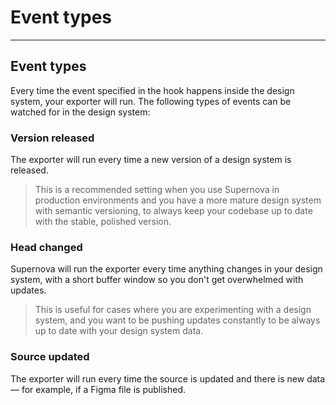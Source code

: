 
# Event types

---

## Event types

Every time the event specified in the hook happens inside the design system, your exporter will run. The following types of events can be watched for in the design system:

### Version released

The exporter will run every time a new version of a design system is released.

> This is a recommended setting when you use Supernova in production environments and you have a more mature design system with semantic versioning, to always keep your codebase up to date with the stable, polished version.

### Head changed

Supernova will run the exporter every time anything changes in your design system, with a short buffer window so you don't get overwhelmed with updates.

> This is useful for cases where you are experimenting with a design system, and you want to be pushing updates constantly to be always up to date with your design system data.

### Source updated

The exporter will run every time the source is updated and there is new data — for example, if a Figma file is published.